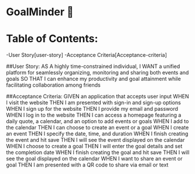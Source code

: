 # GoalMinder :date:

# Table of Contents:
-User Story[user-story]
-Acceptance Criteria[Acceptance-criteria]

##User Story:
AS A highly time-constrained individual,
I WANT a unified platform for seamlessly organizing, monitoring and sharing both events and goals
SO THAT I can enhance my productivity and goal attainment while facilitating collaboration among friends

##Acceptance Criteria:
GIVEN an application that accepts user input
WHEN I visit the website
THEN I am presented with sign-in and sign-up options
WHEN I sign up for the website
THEN I provide my email and password
WHEN I log in to the website
THEN I can access a homepage featuring a daily quote, a calendar, and an option to add events or goals
WHEN I add to the calendar
THEN I can choose to create an event or a goal
WHEN I create an event
THEN I specify the date, time, and duration
WHEN I finish creating the event and hit save
THEN I will see the event displayed on the calendar
WHEN I choose to create a goal
THEN I will enter the goal details and set the completion date
WHEN I finish creating the goal and hit save
THEN I will see the goal displayed on the calendar
WHEN I want to share an event or goal
THEN I am presented with a QR code to share via email or text

